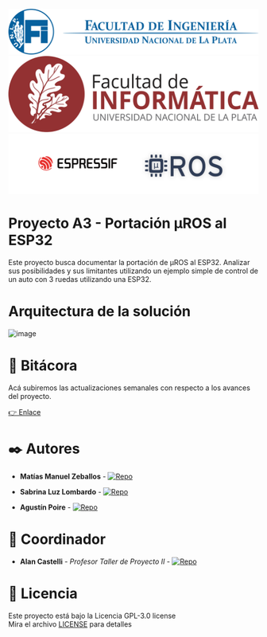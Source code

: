 ![banner](.images/banner-ingenieria.png)
![banner](.images/banner-informatica.png)
![banner](.images/banner-light-theme.png)

# Proyecto A3 - Portación μROS al ESP32
Este proyecto busca documentar la portación de μROS al ESP32. Analizar sus posibilidades y sus limitantes utilizando un ejemplo simple de control de un auto con 3 ruedas utilizando una ESP32.

# Arquitectura de la solución

![image](https://github.com/tpII/2023-A3-ROS-ESP32/assets/89547839/93de4b47-b5e6-4e6a-a745-58a85923d332)


# 📖 Bitácora
Acá subiremos las actualizaciones semanales con respecto a los avances del proyecto.

[👉 Enlace](https://github.com/tpII/2023-A3-ROS-ESP32/wiki/%F0%9F%93%96-Bit%C3%A1cora-de-Proyecto)

# ✒️ Autores 

* **Matías Manuel Zeballos** - [![Repo](https://badgen.net/badge/icon/zebamanu?icon=github&label)](https://github.com/zebamanu)

* **Sabrina Luz Lombardo** - [![Repo](https://badgen.net/badge/icon/SabriLomb?icon=github&label)](https://github.com/SabriLomb)
  
*  **Agustín Poire** - [![Repo](https://badgen.net/badge/icon/MrBowtie27?icon=github&label)](https://github.com/MrBowtie27)

# 📌 Coordinador 

* **Alan Castelli** - *Profesor Taller de Proyecto II* - [![Repo](https://badgen.net/badge/icon/aCastalli95?icon=github&label)](https://github.com/aCastelli95)

# 📄 Licencia 

Este proyecto está bajo la Licencia  GPL-3.0 license <br>
Mira el archivo [LICENSE](LICENSE) para detalles
